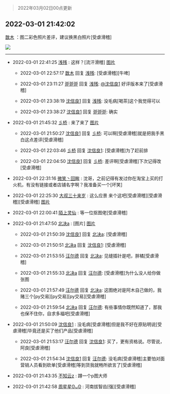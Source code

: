 > 2022年03月02日00点更新
<link rel="stylesheet" href="https://cdn.jsdelivr.net/gh/taotie6/sampleJSON@main/css/photo_show.css">
<meta name="referrer" content="no-referrer" />


 ## 2022-03-01 21:42:02 

 [㪚木](https://www.coolapk.com/feed/33922019?shareKey=YjVhZjc2NDkzYjllNjIxZTI3MjE~) ：图二彩色照片差评，建议换黑白照片[受虐滑稽] 

<div class="album">
<img class="img-item" src="http://image.coolapk.com/feed/2019/0515/09/1081091_3748_1897@180x122.gif" />
</div>

 ------- 

- 2022-03-01 22:41:25 [浅残](uid=1173628) : 这样？[流汗滑稽] [图片](http://image.coolapk.com/feed/2022/0301/22/1173628_daf258a3_5684_6961_903@1536x2048.jpeg)

    - 2022-03-01 22:57:17 [㪚木](uid=1081091) 回复 [浅残](uid=1173628): [受虐滑稽][牛啤] 

    - 2022-03-01 23:11:27 [戼戼戼](uid=4044548) 回复 [浅残](uid=1173628): <a class="feed-link-uname" href="/u/沈信良1">@沈信良1</a> 好评版本来了[受虐滑稽] 

    - 2022-03-01 23:38:19 [沈信良1](uid=3130347) 回复 [浅残](uid=1173628): 没毛病[喝茶]这个我觉得可以 

    - 2022-03-01 23:38:27 [沈信良1](uid=3130347) 回复 [戼戼戼](uid=4044548): 确实 

- 2022-03-01 21:45:32 [彡桥](uid=3740933) : 来了来了 [图片](http://image.coolapk.com/feed/2022/0301/21/3740933_0fef8ca8_2330_7378_252@2494x3324.jpeg)

    - 2022-03-01 21:50:27 [沈信良1](uid=3130347) 回复 [彡桥](uid=3740933): 可以啊[受虐滑稽]就是把我手黑白这点差评[受虐滑稽] 

    - 2022-03-01 22:03:46 [彡桥](uid=3740933) 回复 [沈信良1](uid=3130347): [受虐滑稽]为了赶前排 

    - 2022-03-01 22:04:50 [沈信良1](uid=3130347) 回复 [彡桥](uid=3740933): 差评啊[受虐滑稽]下次记得改[受虐滑稽] 

- 2022-03-01 22:31:16 [微笑丶回眸](uid=657764) : 沈哥，之前记得有发过你在淘宝上买的打火机，有没有链接或者店铺名字啊？我准备买一个[坏笑] 

- 2022-03-01 22:25:30 [大叔三十来岁](uid=5360167) : 这么应景  来个这吧[受虐滑稽][受虐滑稽][受虐滑稽] [图片](http://image.coolapk.com/feed/2022/0101/10/5360167_ac6b2598_2839_9414_207@2280x912.jpeg)

- 2022-03-01 22:00:41 [陌上灵仙](uid=3187911) : 等一位抠图佬[受虐滑稽] 

- 2022-03-01 21:47:50 [北决a](uid=1918537) : [图片] [图片](http://image.coolapk.com/feed/2021/1028/22/644762_0aa846a0_0278_6588@1140x746.jpeg)

    - 2022-03-01 21:50:39 [沈信良1](uid=3130347) 回复 [北决a](uid=1918537): [受虐滑稽] 

    - 2022-03-01 21:50:51 [北决a](uid=1918537) 回复 [沈信良1](uid=3130347): [受虐滑稽] 

    - 2022-03-01 21:53:55 [汪尔德](uid=1595236) 回复 [北决a](uid=1918537): 见缝插针是吧，胖橘[受虐滑稽] 

    - 2022-03-01 21:55:33 [北决a](uid=1918537) 回复 [汪尔德](uid=1595236): [受虐滑稽]为什么没人给你做张图 

    - 2022-03-01 21:57:49 [汪尔德](uid=1595236) 回复 [北决a](uid=1918537): 这图绝对是阿木自己做的，我赌三个[py交易][py交易][py交易][受虐滑稽] 

    - 2022-03-01 21:59:54 [北决a](uid=1918537) 回复 [汪尔德](uid=1595236): 有些事情你既然知道了，那我也保不住你，自求多福吧[受虐滑稽] 

- 2022-03-01 21:50:09 [沈信良1](uid=3130347) : 没毛病[受虐滑稽]但是我不好在原贴明说[受虐滑稽]毕竟还是买了他们产品[受虐滑稽] 

    - 2022-03-01 21:53:17 [汪尔德](uid=1595236) 回复 [沈信良1](uid=3130347): 买了，更有资格说。尽管说，阿良[受虐滑稽] 

    - 2022-03-01 21:54:34 [沈信良1](uid=3130347) 回复 [汪尔德](uid=1595236): 没毛病[受虐滑稽]主要怕对面营销人员看到砍单[受虐滑稽]等到货我就畅所欲言了[受虐滑稽] 

- 2022-03-01 21:43:35 [不知云z](uid=5657858) : 蹲一个p图大师 

- 2022-03-01 21:42:58 [周星星ʘᴗʘ](uid=1078199) : 河南拔智齿[强][受虐滑稽] 


